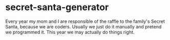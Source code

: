 # secret-santa-generator
Every year my mom and I are responsible of the raffle to the family's Secret Santa, because we are coders. Usually we just do it manually and pretend we programmed it. This year we may actually do things right.
